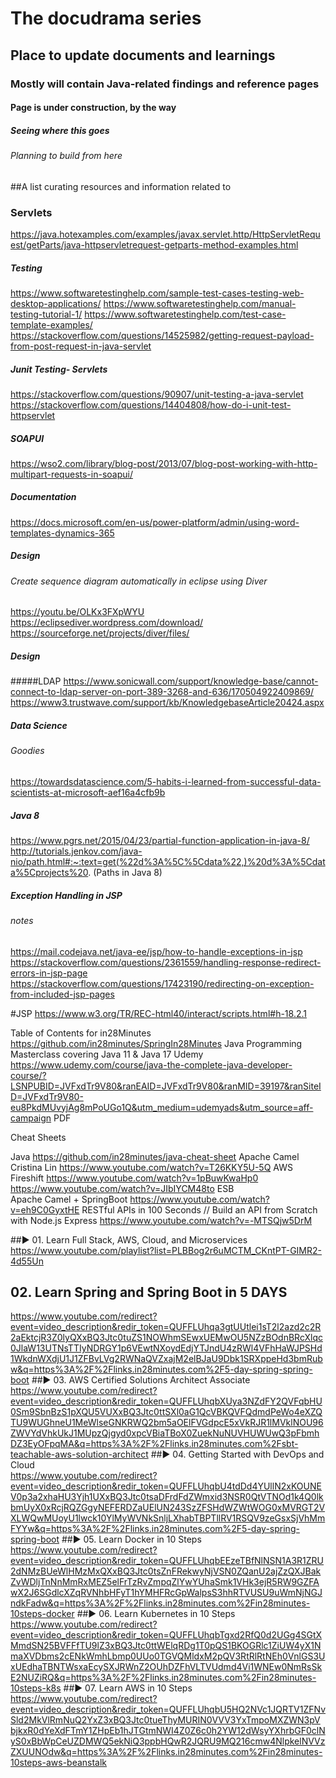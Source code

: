 # The docudrama series

## Place to update documents and learnings 
### Mostly will contain Java-related findings and reference pages
#### Page is under construction, by the way
##### Seeing where this goes
###### Planning to build from here

##A list curating resources and information related to 

### Servlets
https://java.hotexamples.com/examples/javax.servlet.http/HttpServletRequest/getParts/java-httpservletrequest-getparts-method-examples.html
##### Testing
https://www.softwaretestinghelp.com/sample-test-cases-testing-web-desktop-applications/
https://www.softwaretestinghelp.com/manual-testing-tutorial-1/
https://www.softwaretestinghelp.com/test-case-template-examples/
https://stackoverflow.com/questions/14525982/getting-request-payload-from-post-request-in-java-servlet


##### Junit Testing- Servlets
https://stackoverflow.com/questions/90907/unit-testing-a-java-servlet
https://stackoverflow.com/questions/14404808/how-do-i-unit-test-httpservlet

##### SOAPUI
https://wso2.com/library/blog-post/2013/07/blog-post-working-with-http-multipart-requests-in-soapui/

##### Documentation
https://docs.microsoft.com/en-us/power-platform/admin/using-word-templates-dynamics-365

##### Design
###### Create sequence diagram automatically in eclipse using Diver

https://youtu.be/OLKx3FXpWYU
https://eclipsediver.wordpress.com/download/
https://sourceforge.net/projects/diver/files/

##### Design

#####LDAP
https://www.sonicwall.com/support/knowledge-base/cannot-connect-to-ldap-server-on-port-389-3268-and-636/170504922409869/
https://www3.trustwave.com/support/kb/KnowledgebaseArticle20424.aspx

##### Data Science
###### Goodies

https://towardsdatascience.com/5-habits-i-learned-from-successful-data-scientists-at-microsoft-aef16a4cfb9b

##### Java 8
https://www.pgrs.net/2015/04/23/partial-function-application-in-java-8/
http://tutorials.jenkov.com/java-nio/path.html#:~:text=get(%22d%3A%5C%5Cdata%22,)%20d%3A%5Cdata%5Cprojects%20. (Paths in Java 8)

##### Exception Handling in JSP
###### notes

https://mail.codejava.net/java-ee/jsp/how-to-handle-exceptions-in-jsp
https://stackoverflow.com/questions/2361559/handling-response-redirect-errors-in-jsp-page
https://stackoverflow.com/questions/17423190/redirecting-on-exception-from-included-jsp-pages




#JSP
https://www.w3.org/TR/REC-html40/interact/scripts.html#h-18.2.1

Table of Contents for in28Minutes			https://github.com/in28minutes/SpringIn28Minutes
Java Programming Masterclass covering Java 11 & Java 17		Udemy	https://www.udemy.com/course/java-the-complete-java-developer-course/?LSNPUBID=JVFxdTr9V80&ranEAID=JVFxdTr9V80&ranMID=39197&ranSiteID=JVFxdTr9V80-eu8PkdMUvyjAg8mPoUGo1Q&utm_medium=udemyads&utm_source=aff-campaign
		PDF	
			
			
			
Cheat Sheets			
			
Java			https://github.com/in28minutes/java-cheat-sheet
Apache Camel		Cristina Lin	https://www.youtube.com/watch?v=T26KKY5U-5Q
AWS		Fireshift	https://www.youtube.com/watch?v=1pBuwKwaHp0
			https://www.youtube.com/watch?v=JIbIYCM48to
ESB			
Apache Camel + SpringBoot			https://www.youtube.com/watch?v=eh9C0GyxtHE
RESTful APIs in 100 Seconds // Build an API from Scratch with Node.js Express			https://www.youtube.com/watch?v=-MTSQjw5DrM
			
			
##► 01. Learn Full Stack, AWS, Cloud, and Microservices 			
https://www.youtube.com/playlist?list=PLBBog2r6uMCTM_CKntPT-GIMR2-4d55Un
## 02. Learn Spring and Spring Boot in 5 DAYS 			
https://www.youtube.com/redirect?event=video_description&redir_token=QUFFLUhqa3gtUUtlei1sT2l2azd2c2R2aEktcjR3Z0lyQXxBQ3Jtc0tuZS1NOWhmSEwxUEMwOU5NZzBOdnBRcXlqc0JlaW13UTNsTTIyNDRGY1p6VEwtNXoydEdjYTJndU4zRWl4VFhHaWJPSHd1WkdnWXdjU1J1ZFBvLVg2RWNaQVZxajM2elBJaU9Dbk1SRXppeHd3bmRubw&q=https%3A%2F%2Flinks.in28minutes.com%2F5-day-spring-spring-boot
##► 03. AWS Certified Solutions Architect Associate 			
https://www.youtube.com/redirect?event=video_description&redir_token=QUFFLUhqbXUya3NZdFY2QVFqbHU0Sm9SbnBzS1pXQU5VUXxBQ3Jtc0ttSXl0aG1QcVBKQVFQdmdPeWo4eXZQTU9WUGhneU1MeWlseGNKRWQ2bm5aOElFVGdpcE5xVkRJR1lMVklNOU96ZWVYdVhkUkJ1MUpzQjgyd0xpcVBiaTBoX0ZuekNuNUVHUWUwQ3pFbmhDZ3EyOFpqMA&q=https%3A%2F%2Flinks.in28minutes.com%2Fsbt-teachable-aws-solution-architect
##► 04. Getting Started with DevOps and Cloud			
https://www.youtube.com/redirect?event=video_description&redir_token=QUFFLUhqbU4tdDd4YUllN2xKOUNEV0p3a2xhaHU3Yjh1UXxBQ3Jtc0tsaDFrdFdZWmxid3NSR0QtVTNOd1k4Q0lkbmUyX0xRcjRQZGgyNEFERDZaUElUN243SzZFSHdWZWtWOG0xMVRGT2VXLWQwMUoyU1lwck10YlMyWVNkSnljLXhabTBPTllRV1RSQV9zeGsxSjVhMmFYYw&q=https%3A%2F%2Flinks.in28minutes.com%2F5-day-spring-spring-boot
##► 05. Learn Docker in 10 Steps			
https://www.youtube.com/redirect?event=video_description&redir_token=QUFFLUhqbEEzeTBfNlNSN1A3R1ZRU2dNMzBUeWlHMzMxQXxBQ3Jtc0tsZnFRekwyNjVSN0ZQanU2ajZzQXJBakZvWDljTnNnMmRxMEZ5elFrTzRvZmpqZlYwYUhaSmk1VHk3ejR5RW9GZFAwX2J6SGdlcXZqRVNhbHFyT1hYMHFRcGpWalpsS3hhRTVUSU9uWmNjNGJndkFadw&q=https%3A%2F%2Flinks.in28minutes.com%2Fin28minutes-10steps-docker
##► 06. Learn Kubernetes in 10 Steps			
https://www.youtube.com/redirect?event=video_description&redir_token=QUFFLUhqbTgxd2RfQ0d2UGg4SGtXMmdSN25BVFFfTU9lZ3xBQ3Jtc0ttWElqRDg1T0pQS1BKOGRlc1ZiUW4yX1NmaXVDbms2cENkWmhLbmp0UUo0TGVQMldxM2pQV3RtRlRtNEh0VnlGS3UxUEdhaTBNTWsxaEcySXJRWnZ2OUhDZFhVLTVUdmd4Vi1WNEw0NmRsSkE2NUZiRQ&q=https%3A%2F%2Flinks.in28minutes.com%2Fin28minutes-10steps-k8s
##► 07. Learn AWS in 10 Steps			
https://www.youtube.com/redirect?event=video_description&redir_token=QUFFLUhqbU5HQ2NVc1JQRTV1ZFNvSld2MkVlRmNuQ2YxZ3xBQ3Jtc0tueThyMURIN0VVV3YxTmpoMXZWN3pVbjkxR0dYeXdFTmY1ZHpEb1hJTGtmNWI4Z0Z6c0h2YW12dWsyYXhrbGF0clNyS0xBbWpCeUZDMWQ5ekNiQ3ppbHQwR2JQRU9MQ216cmw4NlpkelNVVzZXUUNOdw&q=https%3A%2F%2Flinks.in28minutes.com%2Fin28minutes-10steps-aws-beanstalk


